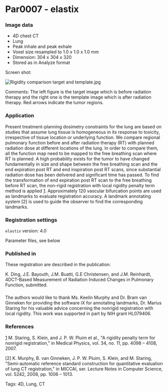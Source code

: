 # Par0007 - elastix

###  Image data

* 4D chest CT
* Lung
* Peak inhale and peak exhale
* Voxel size resampled to 1.0 x 1.0 x 1.0 mm
* Dimension: 304 x 304 x 320
* Stored as in Analyze format

Screen shot:

![Rigidity comparison target and template.jpg][1]

Comments: The left figure is the target image which is before radiation therapy and the right one is the template image which is after radiation therapy. Red arrows indicate the tumor regions.

###  Application

Present treatment-planning dosimetry constraints for the lung are based on studies that assume lung tissue is homogeneous in its response to toxicity, irrespective of tissue location or underlying function. We compare regional pulmonary function before and after radiation therapy (RT) with planned radiation dose at different locations of the lung. In order to compare them, all the function map need to be mapped to the free breathing scan where RT is planned. A high probability exists for the tumor to have changed fundamentally in size and shape between the free breathing scan and the end expiration post RT and end inspiration post RT scans, since substantial radiation dose has been delivered and significant time has passed. To find the transformation of end expiration post RT scan to the free breathing before RT scan, the non-rigid registration with local rigidity penalty term method is applied [1]. Approximately 120 vascular bifurcation points are used as landmarks to evaluate registration accuracy. A landmark annotating system [2] is used to guide the observer to find the corresponding landmarks.

###  Registration settings

`elastix` version: 4.0

Parameter files, see below

###  Published in

These registration are described in the publication:

K. Ding, J.E. Bayouth, J.M. Buatti, G.E Christensen, and J.M. Reinhardt, 4DCT-Based Measurement of Radiation Induced Changes in Pulmonary Function, submitted.

###

The authors would like to thank Ms. Keelin Murphy and Dr. Bram van Ginneken for providing the software iX for annotating landmarks, Dr. Marius Staring for his valuable advice concerning the nonrigid registration with local rigidity. This work was supported in part by NIH grant HL079406.

###  References

[1] M. Staring, S. Klein, and J. P. W. Pluim et al., "A rigidity penalty term for nonrigid registration," in Medical Physics, vol. 34, no. 11, pp. 4098 – 4108, 2007.

[2] K. Murphy, B. van Ginneken, J. P. W. Pluim, S. Klein, and M. Staring, "Semi-automatic reference standard construction for quantitative evaluation of lung CT registration," in MICCAI, ser. Lecture Notes in Computer Science, vol. 5242, 2008, pp. 1006 – 1013.

[1]: http://elastix.bigr.nl/wiki/images/f/f5/Rigidity_comparison_target_and_template.jpg

  Tags: 4D, Lung, CT
